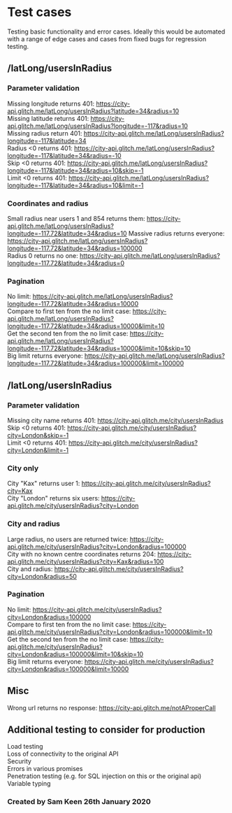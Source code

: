 # Test cases
Testing basic functionality and error cases. Ideally this would be automated
with a range of edge cases and cases from fixed bugs for regression testing.

## /latLong/usersInRadius

### Parameter validation
Missing longitude returns 401: https://city-api.glitch.me/latLong/usersInRadius?latitude=34&radius=10  
Missing latitude returns 401: https://city-api.glitch.me/latLong/usersInRadius?longitude=-117&radius=10  
Missing radius return 401: https://city-api.glitch.me/latLong/usersInRadius?longitude=-117&latitude=34  
Radius <0 returns 401: https://city-api.glitch.me/latLong/usersInRadius?longitude=-117&latitude=34&radius=-10  
Skip <0 returns 401: https://city-api.glitch.me/latLong/usersInRadius?longitude=-117&latitude=34&radius=10&skip=-1  
Limit <0 returns 401: https://city-api.glitch.me/latLong/usersInRadius?longitude=-117&latitude=34&radius=10&limit=-1  

### Coordinates and radius
Small radius near users 1 and 854 returns them: https://city-api.glitch.me/latLong/usersInRadius?longitude=-117.72&latitude=34&radius=10
Massive radius returns everyone: https://city-api.glitch.me/latLong/usersInRadius?longitude=-117.72&latitude=34&radius=100000  
Radius 0 returns no one: https://city-api.glitch.me/latLong/usersInRadius?longitude=-117.72&latitude=34&radius=0

### Pagination
No limit: https://city-api.glitch.me/latLong/usersInRadius?longitude=-117.72&latitude=34&radius=10000  
Compare to first ten from the no limit case: https://city-api.glitch.me/latLong/usersInRadius?longitude=-117.72&latitude=34&radius=10000&limit=10  
Get the second ten from the no limit case: https://city-api.glitch.me/latLong/usersInRadius?longitude=-117.72&latitude=34&radius=10000&limit=10&skip=10  
Big limit returns everyone: https://city-api.glitch.me/latLong/usersInRadius?longitude=-117.72&latitude=34&radius=100000&limit=100000

## /latLong/usersInRadius

### Parameter validation
Missing city name returns 401: https://city-api.glitch.me/city/usersInRadius  
Skip <0 returns 401: https://city-api.glitch.me/city/usersInRadius?city=London&skip=-1  
Limit <0 returns 401: https://city-api.glitch.me/city/usersInRadius?city=London&limit=-1  

### City only
City "Kax" returns user 1: https://city-api.glitch.me/city/usersInRadius?city=Kax  
City "London" returns six users: https://city-api.glitch.me/city/usersInRadius?city=London  

### City and radius
Large radius, no users are returned twice: https://city-api.glitch.me/city/usersInRadius?city=London&radius=100000  
City with no known centre coordinates returns 204: https://city-api.glitch.me/city/usersInRadius?city=Kax&radius=100  
City and radius: https://city-api.glitch.me/city/usersInRadius?city=London&radius=50

### Pagination
No limit: https://city-api.glitch.me/city/usersInRadius?city=London&radius=100000  
Compare to first ten from the no limit case: https://city-api.glitch.me/city/usersInRadius?city=London&radius=100000&limit=10  
Get the second ten from the no limit case: https://city-api.glitch.me/city/usersInRadius?city=London&radius=100000&limit=10&skip=10  
Big limit returns everyone: https://city-api.glitch.me/city/usersInRadius?city=London&radius=100000&limit=10000  

## Misc
Wrong url returns no response: https://city-api.glitch.me/notAProperCall  

## Additional testing to consider for production
Load testing  
Loss of connectivity to the original API  
Security  
Errors in various promises  
Penetration testing (e.g. for SQL injection on this or the original api)  
Variable typing  

### Created by Sam Keen 26th January 2020